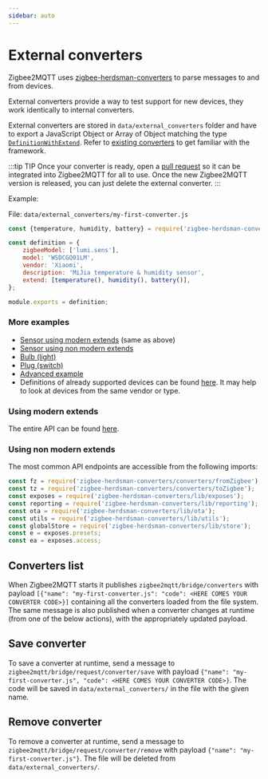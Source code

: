 ```yaml
---
sidebar: auto
---
```


# External converters

Zigbee2MQTT uses [zigbee-herdsman-converters](https://github.com/Koenkk/zigbee-herdsman-converters) to parse messages to and from devices.

External converters provide a way to test support for new devices, they work identically to internal converters.

External converters are stored in `data/external_converters` folder and have to export a JavaScript Object or Array of Object matching the type [`DefinitionWithExtend`](https://github.com/Koenkk/zigbee-herdsman-converters/blob/master/src/lib/types.ts). Refer to [existing converters](https://github.com/Koenkk/zigbee-herdsman-converters/tree/master/src/devices) to get familiar with the framework.

:::tip TIP
Once your converter is ready, open a [pull request](https://github.com/Koenkk/zigbee-herdsman-converters/pulls) so it can be integrated into Zigbee2MQTT for all to use. Once the new Zigbee2MQTT version is released, you can just delete the external converter.
:::

Example:

File: `data/external_converters/my-first-converter.js`

```js
const {temperature, humidity, battery} = require('zigbee-herdsman-converters/lib/modernExtend');

const definition = {
    zigbeeModel: ['lumi.sens'],
    model: 'WSDCGQ01LM',
    vendor: 'Xiaomi',
    description: 'MiJia temperature & humidity sensor',
    extend: [temperature(), humidity(), battery()],
};

module.exports = definition;
```

### More examples

- [Sensor using modern extends](https://github.com/Koenkk/zigbee2mqtt.io/blob/master/docs/externalConvertersExample/sensor_me.js) (same as above)
- [Sensor using non modern extends](https://github.com/Koenkk/zigbee2mqtt.io/blob/master/docs/externalConvertersExample/sensor.js)
- [Bulb (light)](https://github.com/Koenkk/zigbee2mqtt.io/blob/master/docs/externalConvertersExample/light.js)
- [Plug (switch)](https://github.com/Koenkk/zigbee2mqtt.io/blob/master/docs/externalConvertersExample/switch.js)
- [Advanced example](https://github.com/Koenkk/zigbee2mqtt.io/blob/master/docs/externalConvertersExample/freepad_ext.js)
- Definitions of already supported devices can be found [here](https://github.com/Koenkk/zigbee-herdsman-converters/tree/master/src/devices). It may help to look at devices from the same vendor or type.

### Using modern extends

The entire API can be found [here](https://github.com/Koenkk/zigbee-herdsman-converters/blob/master/src/lib/modernExtend.ts).

### Using non modern extends

The most common API endpoints are accessible from the following imports:

```js
const fz = require('zigbee-herdsman-converters/converters/fromZigbee');
const tz = require('zigbee-herdsman-converters/converters/toZigbee');
const exposes = require('zigbee-herdsman-converters/lib/exposes');
const reporting = require('zigbee-herdsman-converters/lib/reporting');
const ota = require('zigbee-herdsman-converters/lib/ota');
const utils = require('zigbee-herdsman-converters/lib/utils');
const globalStore = require('zigbee-herdsman-converters/lib/store');
const e = exposes.presets;
const ea = exposes.access;
```

## Converters list

When Zigbee2MQTT starts it publishes `zigbee2mqtt/bridge/converters` with payload `[{"name": "my-first-converter.js": "code": <HERE COMES YOUR CONVERTER CODE>}]` containing all the converters loaded from the file system. The same message is also published when a converter changes at runtime (from one of the below actions), with the appropriately updated payload.

## Save converter

To save a converter at runtime, send a message to `zigbee2mqtt/bridge/request/converter/save` with payload `{"name": "my-first-converter.js", "code": <HERE COMES YOUR CONVERTER CODE>}`. The code will be saved in `data/external_converters/` in the file with the given name.

## Remove converter

To remove a converter at runtime, send a message to `zigbee2mqtt/bridge/request/converter/remove` with payload `{"name": "my-first-converter.js"}`. The file will be deleted from `data/external_converters/`.
